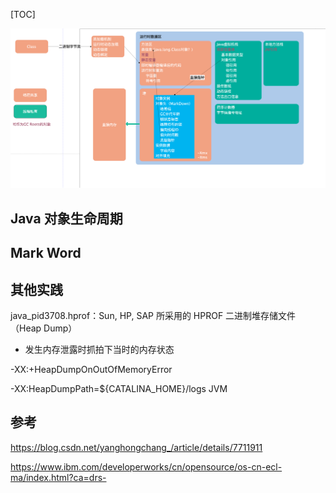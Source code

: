 

[TOC]

![image-20200511003759223](./assert/image-20200511003759223.png)

## Java 对象生命周期



## Mark Word





## 其他实践

java_pid3708.hprof：Sun, HP, SAP 所采用的 HPROF 二进制堆存储文件（Heap Dump）



- 发生内存泄露时抓拍下当时的内存状态

-XX:+HeapDumpOnOutOfMemoryError 

-XX:HeapDumpPath=${CATALINA_HOME}/logs JVM 



## 参考

https://blog.csdn.net/yanghongchang_/article/details/7711911

https://www.ibm.com/developerworks/cn/opensource/os-cn-ecl-ma/index.html?ca=drs-